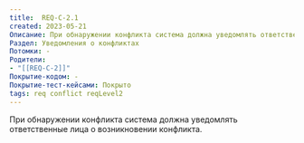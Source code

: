 ```yaml
---
title:  REQ-C-2.1
created: 2023-05-21
Описание: При обнаружении конфликта система должна уведомлять ответственные лица о возникновении конфликта.
Раздел: Уведомления о конфликтах 
Потомки: -
Родители: 
- "[[REQ-C-2]]"
Покрытие-кодом: -
Покрытие-тест-кейсами: Покрыто
tags: req conflict reqLevel2
---
```


При обнаружении конфликта система должна уведомлять ответственные лица о возникновении конфликта.
